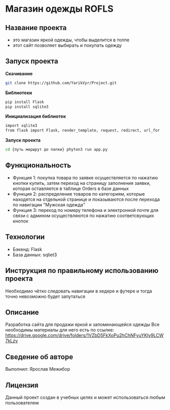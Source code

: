 # Магазин одежды ROFLS

## Название проекта

* это магазин яркой одежды, чтобы выделится в толпе
* этот сайт позволяет выбирать и покупать одежду

## Запуск проекта

**Скачивание**

```bash
git clone https://github.com/YarikVyr/Project.git
```

**Библиотеки**

```bash
pip install Flask
pip install sqlite3
```

**Инициализация библиотек**

```bash
import sqlite3
from flask import Flask, render_template, request, redirect, url_for
```

**Запуск проекта**

```bash
cd {путь маршрут до папки} phyton3 run app.py
```

## Функциональность

*   Функция 1: покупка товара по заявке осуществляется по нажатию кнопки купить, затем переход на страницу заполнения заявки, которая оставляется в таблице Orders в базе данных 
*   Функция 2: распределение товаров по категориям, которые находятся на отдельной странице и показываются после перехода по навигации "Мужская одежда"
*   Функция 3: переход по номеру телефона и электронной почте для связи с админом осуществляются по нажатию соответсвующих кнопок


## Технологии
*   Бэкенд: Flask
*   База данных: sqliet3

## Инструкция по правильному использованию проекта

Необходимо чётко следовать навигации в хедере и футере и тогда точно невозможно будет запутаться

## Описание

Разработка сайта для продажи яркой и запоминающейся одежды
Все необходимы материалы для него есть по ссылке: https://drive.google.com/drive/folders/1VZbD5FkXoPu2hChNFyuYKIy9LCW7kLzy

## Сведение об авторе

Выполнил: Ярослав Межибор

## Лицензия

Данный проект создан в учебных целях и может использоваться любым пользователем